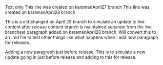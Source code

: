 Text only
This line was created on karamanApril27 branch
This line was created on karamanApril28 branch

This is a old(changed on April 29 branch to simulate an update to live content after release content branch is maintained separate from the live branches) paragraph added on karamanApril28 branch.  Will convert this to an .md file to test other things like what happens
when I add new paragraph for releases.

Adding a new paragraph just before release.  This is to simulate a new update going in just before release and adding to this for release.
